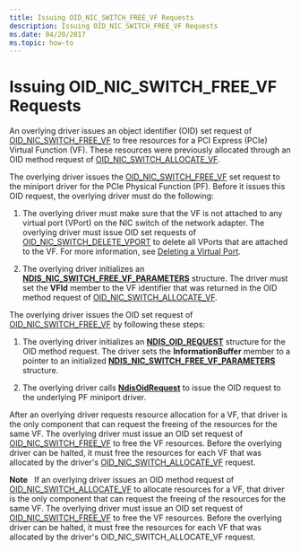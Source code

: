 ```yaml
---
title: Issuing OID_NIC_SWITCH_FREE_VF Requests
description: Issuing OID_NIC_SWITCH_FREE_VF Requests
ms.date: 04/20/2017
ms.topic: how-to
---
```


# Issuing OID\_NIC\_SWITCH\_FREE\_VF Requests


An overlying driver issues an object identifier (OID) set request of [OID\_NIC\_SWITCH\_FREE\_VF](./oid-nic-switch-free-vf.md) to free resources for a PCI Express (PCIe) Virtual Function (VF). These resources were previously allocated through an OID method request of [OID\_NIC\_SWITCH\_ALLOCATE\_VF](./oid-nic-switch-allocate-vf.md).

The overlying driver issues the [OID\_NIC\_SWITCH\_FREE\_VF](./oid-nic-switch-free-vf.md) set request to the miniport driver for the PCIe Physical Function (PF). Before it issues this OID request, the overlying driver must do the following:

1.  The overlying driver must make sure that the VF is not attached to any virtual port (VPort) on the NIC switch of the network adapter. The overlying driver must issue OID set requests of [OID\_NIC\_SWITCH\_DELETE\_VPORT](./oid-nic-switch-delete-vport.md) to delete all VPorts that are attached to the VF. For more information, see [Deleting a Virtual Port](deleting-a-virtual-port.md).

2.  The overlying driver initializes an [**NDIS\_NIC\_SWITCH\_FREE\_VF\_PARAMETERS**](/windows-hardware/drivers/ddi/ntddndis/ns-ntddndis-_ndis_nic_switch_free_vf_parameters) structure. The driver must set the **VFId** member to the VF identifier that was returned in the OID method request of [OID\_NIC\_SWITCH\_ALLOCATE\_VF](./oid-nic-switch-allocate-vf.md).

The overlying driver issues the OID set request of [OID\_NIC\_SWITCH\_FREE\_VF](./oid-nic-switch-free-vf.md) by following these steps:

1.  The overlying driver initializes an [**NDIS\_OID\_REQUEST**](/windows-hardware/drivers/ddi/oidrequest/ns-oidrequest-ndis_oid_request) structure for the OID method request. The driver sets the **InformationBuffer** member to a pointer to an initialized [**NDIS\_NIC\_SWITCH\_FREE\_VF\_PARAMETERS**](/windows-hardware/drivers/ddi/ntddndis/ns-ntddndis-_ndis_nic_switch_free_vf_parameters) structure.

2.  The overlying driver calls [**NdisOidRequest**](/windows-hardware/drivers/ddi/ndis/nf-ndis-ndisoidrequest) to issue the OID request to the underlying PF miniport driver.

After an overlying driver requests resource allocation for a VF, that driver is the only component that can request the freeing of the resources for the same VF. The overlying driver must issue an OID set request of [OID\_NIC\_SWITCH\_FREE\_VF](./oid-nic-switch-free-vf.md) to free the VF resources. Before the overlying driver can be halted, it must free the resources for each VF that was allocated by the driver's [OID\_NIC\_SWITCH\_ALLOCATE\_VF](./oid-nic-switch-allocate-vf.md) request.

**Note**   If an overlying driver issues an OID method request of [OID\_NIC\_SWITCH\_ALLOCATE\_VF](./oid-nic-switch-allocate-vf.md) to allocate resources for a VF, that driver is the only component that can request the freeing of the resources for the same VF. The overlying driver must issue an OID set request of [OID\_NIC\_SWITCH\_FREE\_VF](./oid-nic-switch-free-vf.md) to free the VF resources. Before the overlying driver can be halted, it must free the resources for each VF that was allocated by the driver's OID\_NIC\_SWITCH\_ALLOCATE\_VF request.

 

 

